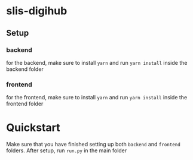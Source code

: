# slis-digihub

## Setup

### backend

for the backend, make sure to install `yarn` and run `yarn install` inside the backend folder

### frontend
for the frontend, make sure to install `yarn` and run `yarn install` inside the frontend folder

# Quickstart
Make sure that you have finished setting up both `backend` and `frontend` folders. After setup,
run `run.py` in the main folder
